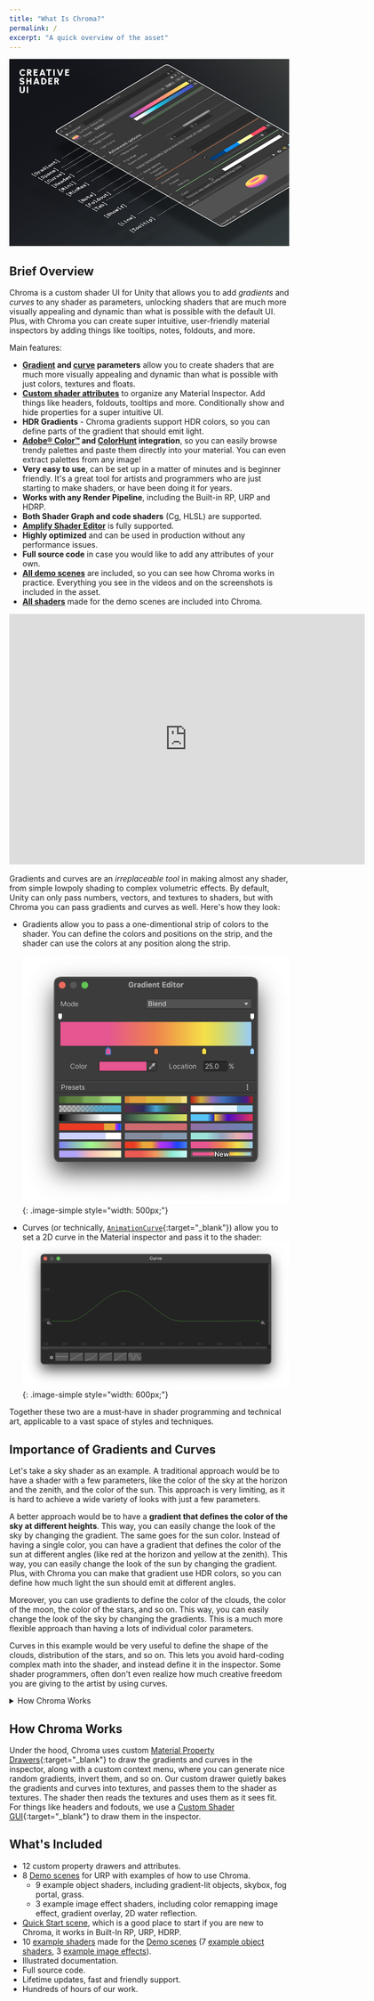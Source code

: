 ```yaml
---
title: "What Is Chroma?"
permalink: /
excerpt: "A quick overview of the asset"
---
```


<!--
**<span style="font-size:larger;">[Full documentation online](https://chroma.dustyroom.com)</span>**<br/>We strongly encourage you to read the documentation online. It is much more readable and contains more information than this page.
{: .notice--warning}
-->

![](../assets/images/banners/chroma_banner_inspector_interface.png)

## Brief Overview
Chroma is a custom shader UI for Unity that allows you to add *gradients* and *curves* to any shader as parameters, unlocking shaders that are much more visually appealing and dynamic than what is possible with the default UI. Plus, with Chroma you can create super intuitive, user-friendly material inspectors by adding things like tooltips, notes, foldouts, and more.

Main features:
- **[Gradient](/gradient) and [curve](/curve) parameters** allow you to create shaders that are much more visually appealing and dynamic than what is possible with just colors, textures and floats.
- **[Custom shader attributes](/shader-ui-setup)** to organize any Material Inspector. Add things like headers, foldouts, tooltips and more. Conditionally show and hide properties for a super intuitive UI.
- **HDR Gradients** - Chroma gradients support HDR colors, so you can define parts of the gradient that should emit light.
- **[Adobe® Color™](https://color.adobe.com) and [ColorHunt](https://colorhunt.co) integration**, so you can easily browse trendy palettes and paste them directly into your material. You can even extract palettes from any image!
- **Very easy to use**, can be set up in a matter of minutes and is beginner friendly. It's a great tool for artists and programmers who are just starting to make shaders, or have been doing it for years.
- **Works with any Render Pipeline**, including the Built-in RP, URP and HDRP.
- **Both Shader Graph and code shaders** (Cg, HLSL) are supported.
- **[Amplify Shader Editor](https://assetstore.unity.com/packages/tools/visual-scripting/amplify-shader-editor-68570)** is fully supported.
- **Highly optimized** and can be used in production without any performance issues.
- **Full source code** in case you would like to add any attributes of your own.
- **[All demo scenes](/demo-scenes)** are included, so you can see how Chroma works in practice. Everything you see in the videos and on the screenshots is included in the asset.
- **[All shaders](/example-shaders)** made for the demo scenes are included into Chroma.

<iframe src="https://player.vimeo.com/video/758803685?h=1c1eee91ea" width="640" height="450" frameborder="0" allow="autoplay; fullscreen" allowfullscreen></iframe>

Gradients and curves are an _irreplaceable tool_ in making almost any shader, from simple lowpoly shading to complex volumetric effects. By default, Unity can only pass numbers, vectors, and textures to shaders, but with Chroma you can pass gradients and curves as well. Here's how they look:
- Gradients allow you to pass a one-dimentional strip of colors to the shader. You can define the colors and positions on the strip, and the shader can use the colors at any position along the strip.

  ![Gradient Editor example](../assets/images/docs/interface/gradient-editor-example.png){: .image-simple style="width: 500px;"}
- Curves (or technically, [`AnimationCurve`](https://docs.unity3d.com/Manual/animeditor-AnimationCurves.html){:target="_blank"}) allow you to set a 2D curve in the Material inspector and pass it to the shader:
  ![Curve Editor example](../assets/images/docs/interface/curve-example.png){: .image-simple style="width: 600px;"}

Together these two are a must-have in shader programming and technical art, applicable to a vast space of styles and techniques.

## Importance of Gradients and Curves
Let's take a sky shader as an example. A traditional approach would be to have a shader with a few parameters, like the color of the sky at the horizon and the zenith, and the color of the sun. This approach is very limiting, as it is hard to achieve a wide variety of looks with just a few parameters.

A better approach would be to have a **gradient that defines the color of the sky at different heights**. This way, you can easily change the look of the sky by changing the gradient. The same goes for the sun color. Instead of having a single color, you can have a gradient that defines the color of the sun at different angles (like red at the horizon and yellow at the zenith). This way, you can easily change the look of the sun by changing the gradient. Plus, with Chroma you can make that gradient use HDR colors, so you can define how much light the sun should emit at different angles.

Moreover, you can use gradients to define the color of the clouds, the color of the moon, the color of the stars, and so on. This way, you can easily change the look of the sky by changing the gradients. This is a much more flexible approach than having a lots of individual color parameters.

Curves in this example would be very useful to define the shape of the clouds, distribution of the stars, and so on. This lets you avoid hard-coding complex math into the shader, and instead define it in the inspector. Some shader programmers, often don't even realize how much creative freedom you are giving to the artist by using curves.

<details>
<summary>How Chroma Works</summary>


### How Chroma Works
Under the hood, Chroma uses custom [Material Property Drawers](https://docs.unity3d.com/ScriptReference/MaterialPropertyDrawer.html){:target="_blank"} to draw the gradients and curves in the inspector, along with a custom context menu, where you can generate nice random gradients, invert them, and so on. Our custom drawer quietly bakes the gradients and curves into textures, and passes them to the shader as textures. The shader then reads the textures and uses them as it sees fit. For things like headers and fodouts, we use a [Custom Shader GUI](https://docs.unity3d.com/Manual/SL-CustomShaderGUI.html){:target="_blank"} to draw them in the inspector.
</details>


## How Chroma Works
Under the hood, Chroma uses custom [Material Property Drawers](https://docs.unity3d.com/ScriptReference/MaterialPropertyDrawer.html){:target="_blank"} to draw the gradients and curves in the inspector, along with a custom context menu, where you can generate nice random gradients, invert them, and so on. Our custom drawer quietly bakes the gradients and curves into textures, and passes them to the shader as textures. The shader then reads the textures and uses them as it sees fit. For things like headers and fodouts, we use a [Custom Shader GUI](https://docs.unity3d.com/Manual/SL-CustomShaderGUI.html){:target="_blank"} to draw them in the inspector.

## What's Included
* 12 custom property drawers and attributes.
* 8 [Demo scenes](../demo-scenes) for URP with examples of how to use Chroma.
  * 9 example object shaders, including gradient-lit objects, skybox, fog portal, grass.
  * 3 example image effect shaders, including color remapping image effect, gradient overlay, 2D water reflection.
* [Quick Start scene](../demo-scenes/#quick-start-scene), which is a good place to start if you are new to Chroma, it works in Built-In RP, URP, HDRP.
* 10 [example shaders](../example-shaders/) made for the [Demo scenes](../demo-scenes) (7 [example object shaders](../example-shaders/#example-object-shaders), 3 [example image effects](../example-shaders/#example-image-effects)).
* Illustrated documentation.
* Full source code.
* Lifetime updates, fast and friendly support.
* Hundreds of hours of our work.
